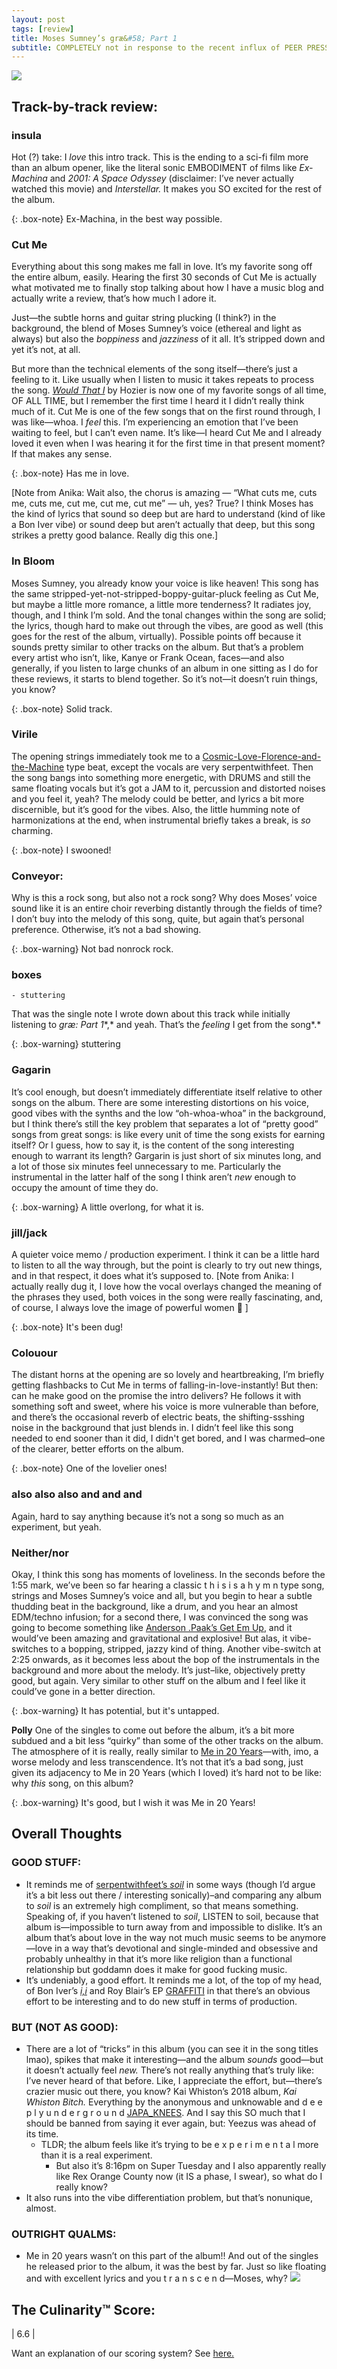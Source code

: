 ```yaml
---
layout: post
tags: [review]
title: Moses Sumney’s græ&#58; Part 1
subtitle: COMPLETELY not in response to the recent influx of PEER PRESSURE regarding our lack of posts, here is a review of the first half of Moses Sumney’s double album, græ.
---
```


![](https://paper-attachments.dropbox.com/s_842D4AD172E274DACD3CC027CF54B12601BB63F6F3E68A8ADF98B4F13217D6A3_1583733722768_a2251086377_10.jpg)

## Track-by-track review:

### insula
Hot (?) take:  I *love* this intro track. This is the ending to a sci-fi film more than an album opener, like the literal sonic EMBODIMENT of films like *Ex-Machina* and *2001: A Space Odyssey* (disclaimer: I’ve never actually watched this movie) and *Interstellar.* It makes you SO excited for the rest of the album.

{: .box-note}
Ex-Machina, in the best way possible.

### Cut Me
Everything about this song makes me fall in love. It’s my favorite song off the entire album, easily.  Hearing the first 30 seconds of Cut Me is actually what motivated me to finally stop talking about how I have a music blog and actually write a review, that’s how much I adore it.  

Just—the subtle horns and guitar string plucking (I think?) in the background, the blend of Moses Sumney’s voice (ethereal and light as always) but also the *boppiness* and *jazziness* of it all. It’s stripped down and yet it’s not, at all.
  

But more than the technical elements of the song itself—there’s just a feeling to it. Like usually when I listen to music it takes repeats to process the song. [*Would That I*](https://open.spotify.com/track/37zuIvk4KBkAxxLJsxJaHq?si=VA2caY34Rkmx6Hp4eJURZg) by Hozier is now one of my favorite songs of all time, OF ALL TIME, but I remember the first time I heard it I didn’t really think much of it. Cut Me is one of the few songs that on the first round through, I was like—whoa. I *feel* this. I’m experiencing an emotion that I’ve been waiting to feel, but I can’t even name. It’s like—I heard Cut Me and I already loved it even when I was hearing it for the first time in that present moment? If that makes any sense.

{: .box-note}
Has me in love.

[Note from Anika: Wait also, the chorus is amazing — “What cuts me, cuts me, cuts me, cut me, cut me, cut me” — uh, yes? True? I think Moses has the kind of lyrics that sound so deep but are hard to understand (kind of like a Bon Iver vibe) or sound deep but aren’t actually that deep, but this song strikes a pretty good balance. Really dig this one.]

### In Bloom
Moses Sumney, you already know your voice is like heaven! This song has the same stripped-yet-not-stripped-boppy-guitar-pluck feeling as Cut Me, but maybe a little more romance, a little more tenderness? It radiates joy, though, and I think I’m sold. And the tonal changes within the song are solid; the lyrics, though hard to make out through the vibes, are good as well (this goes for the rest of the album, virtually). Possible points off because it sounds pretty similar to other tracks on the album. But that’s a problem every artist who isn’t, like, Kanye or Frank Ocean, faces—and also generally, if you listen to large chunks of an album in one sitting as I do for these reviews, it starts to blend together. So it’s not—it doesn’t ruin things, you know?

{: .box-note}
Solid track.

### Virile
The opening strings immediately took me to a [Cosmic-Love-Florence-and-the-Machine](https://open.spotify.com/track/0CSTvWUps1YmpQoXXay9ol?si=eW-2b19cRyGPgXbXmGdZ7w) type beat, except the vocals are very serpentwithfeet.  Then the song bangs into something more energetic, with DRUMS and still the same floating vocals but it’s got a JAM to it, percussion and distorted noises and you feel it, yeah? The melody could be better, and lyrics a bit more discernible, but it’s good for the vibes. Also, the little humming note of harmonizations at the end, when instrumental briefly takes a break, is *so* charming. 

{: .box-note}
I swooned!

### Conveyor:
Why is this a rock song, but also not a rock song? Why does Moses’ voice sound like it is an entire choir reverbing distantly through the fields of time? I don’t buy into the melody of this song, quite, but again that’s personal preference. Otherwise, it’s not a bad showing.

{: .box-warning}
Not bad nonrock rock. 

### boxes

    - stuttering

That was the single note I wrote down about this track while initially listening to *græ: Part 1**,* and yeah. That’s the *feeling* I get from the song*.*

{: .box-warning}
stuttering

### Gagarin
It’s cool enough, but doesn’t immediately differentiate itself relative to other songs on the album. There are some interesting distortions on his voice, good vibes with the synths and the low “oh-whoa-whoa” in the background, but I think there’s still the key problem that separates a lot of “pretty good” songs from great songs: is like every unit of time the song exists for earning itself? Or I guess, how to say it, is the content of the song interesting enough to warrant its length? Gargarin is just short of six minutes long, and a lot of those six minutes feel unnecessary to me. Particularly the instrumental in the latter half of the song I think aren’t *new* enough to occupy the amount of time they do.

{: .box-warning}
A little overlong, for what it is. 

### jill/jack
A quieter voice memo / production experiment. I think it can be a little hard to listen to all the way through, but the point is clearly to try out new things, and in that respect, it does what it’s supposed to.
[Note from Anika: I actually really dug it, I love how the vocal overlays changed the meaning of the phrases they used, both voices in the song were really fascinating, and, of course, I always love the image of powerful women 😤 ]

{: .box-note}
It's been dug!

### Colouour 
The distant horns at the opening are so lovely and heartbreaking, I’m briefly getting flashbacks to Cut Me in terms of falling-in-love-instantly! But then: can he make good on the promise the intro delivers? He follows it with something soft and sweet, where his voice is more vulnerable than before, and there’s the occasional reverb of electric beats, the shifting-ssshing noise in the background that just blends in.  I didn’t feel like this song needed to end sooner than it did, I didn't get bored, and I was charmed–one of the clearer, better efforts on the album.

{: .box-note}
One of the lovelier ones!

### also also also and and and
Again, hard to say anything because it’s not a song so much as an experiment, but yeah.

### Neither/nor
Okay, I think this song has moments of loveliness. In the seconds before the 1:55 mark, we’ve been so far hearing a classic t h i s i s a h y m n type song, strings and Moses Sumney’s voice and all, but you begin to hear a subtle thudding beat in the background, like a drum, and you hear an almost EDM/techno infusion; for a second there, I was convinced the song was going to become something like [Anderson .Paak’s Get Em Up](https://open.spotify.com/track/6kk47BIRgA2MrQSVtZynwU?si=Gq6p1FWDQnSHroB_gGigWQ), and it would’ve been amazing and gravitational and explosive! But alas, it vibe-switches to a bopping, stripped, jazzy kind of thing. Another vibe-switch at 2:25 onwards, as it becomes less about the bop of the instrumentals in the background and more about the melody. It’s just–like, objectively pretty good, but again. Very similar to other stuff on the album and I feel like it could’ve gone in a better direction.

{: .box-warning}
It has potential, but it's untapped.

**Polly**
One of the singles to come out before the album, it’s a bit more subdued and a bit less “quirky” than some of the other tracks on the album. The atmosphere of it is really, really similar to [Me in 20 Years](https://open.spotify.com/track/2lGP9qlQomGTxxUSAPP3JJ?si=Xyydv2REQzqQ57ba0aRvcA)—with, imo, a worse melody and less transcendence. It’s not that it’s a bad song, just given its adjacency to Me in 20 Years (which I loved) it’s hard not to be like: why *this* song, on this album?

{: .box-warning}
It's good, but I wish it was Me in 20 Years!

## Overall Thoughts

### GOOD STUFF:

- It reminds me of [serpentwithfeet’s *soil*](https://open.spotify.com/album/0lYJfrAdIT65115h0CWoAg) in some ways (though I’d argue it’s a bit less out there / interesting sonically)–and comparing any album to *soil* is an extremely high compliment, so that means something. Speaking of, if you haven’t listened to *soil*, LISTEN to soil, because that album is—impossible to turn away from and impossible to dislike. It’s an album that’s about love in the way not much music seems to be anymore—love in a way that’s devotional and single-minded and obsessive and probably unhealthy in that it’s more like religion than a functional relationship but goddamn does it make for good fucking music.
- It’s undeniably, a good effort. It reminds me a lot, of the top of my head, of Bon Iver’s [*i,i*](https://musicalculinarists.github.io/2019-08-16-i-i/) and Roy Blair’s EP [GRAFFITI](https://open.spotify.com/album/4NrZlvs23TXuM09g7x3v7x) in that there’s an obvious effort to be interesting and to do new stuff in terms of production.

### BUT (NOT AS GOOD):

- There are a lot of “tricks” in this album (you can see it in the song titles lmao), spikes that make it interesting—and the album *sounds* good—but it doesn’t actually feel *new.* There’s not really anything that’s truly like: I’ve never heard of that before. Like, I appreciate the effort, but—there’s crazier music out there, you know? Kai Whiston’s 2018 album, *Kai Whiston Bitch.* Everything by the anonymous and unknowable and d e e p l y u n d e r g r o u n d [JAPA_KNEES](https://soundcloud.com/japa_knees). And I say this SO much that I should be banned from saying it ever again, but: Yeezus was ahead of its time.
    - TLDR; the album feels like it’s trying to be e x p e r i m e n t a l more than it is a real experiment.
        - But also it’s 8:16pm on Super Tuesday and I also apparently really like Rex Orange County now (it IS a phase, I swear), so what do I really know?
- It also runs into the vibe differentiation problem, but that’s nonunique, almost.

### OUTRIGHT QUALMS:

- Me in 20 years wasn’t on this part of the album!! And out of the singles he released prior to the album, it was the best by far. Just so like floating and with excellent lyrics and you t r a n s c e n d—Moses, why?
![](https://paper-attachments.dropbox.com/s_842D4AD172E274DACD3CC027CF54B12601BB63F6F3E68A8ADF98B4F13217D6A3_1583733845509_Moses-Sumney.jpg)

## The Culinarity™ Score:

| 6.6 | 

Want an explanation of our scoring system? See [here.](https://musicalculinarists.github.io/scoring/)



